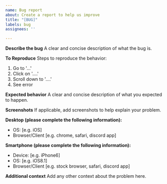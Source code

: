 ```yaml
---
name: Bug report
about: Create a report to help us improve
title: "[BUG]"
labels: bug
assignees: ''

---
```


**Describe the bug**
A clear and concise description of what the bug is.

**To Reproduce**
Steps to reproduce the behavior:
1. Go to '...'
2. Click on '....'
3. Scroll down to '....'
4. See error

**Expected behavior**
A clear and concise description of what you expected to happen.

**Screenshots**
If applicable, add screenshots to help explain your problem.

**Desktop (please complete the following information):**
 - OS: [e.g. iOS]
 - Browser/Client [e.g. chrome, safari, discord app]

**Smartphone (please complete the following information):**
 - Device: [e.g. iPhone6]
 - OS: [e.g. iOS8.1]
 - Browser/Client [e.g. stock browser, safari, discord app]

**Additional context**
Add any other context about the problem here.
